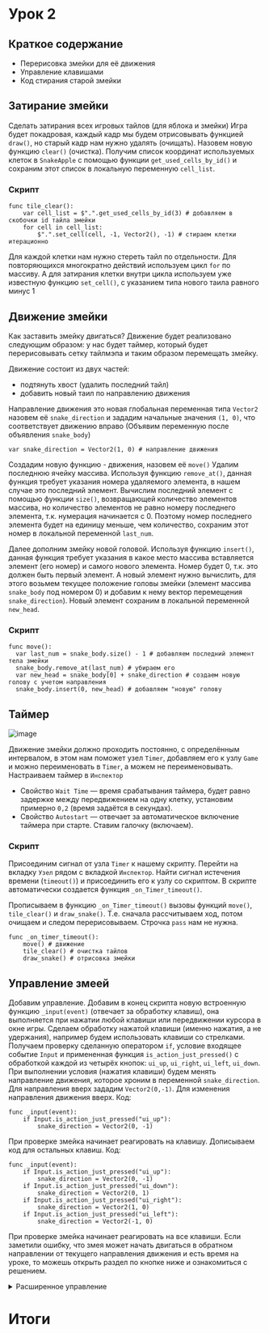 # Урок 2 

## Краткое содержание 
- Перерисовка змейки для её движения
- Управление клавишами
- Код стирания старой змейки

## Затирание змейки

Сделать затирания всех игровых тайлов (для яблока и змейки)
Игра будет покадровая, каждый кадр мы будем отрисовывать функцией `draw()`, но старый кадр нам нужно удалять (очищать).
Назовем новую функцию `clear()` (очистка). 
Получим список координат используемых клеток в `SnakeApple` с помощью функции `get_used_cells_by_id()` и сохраним этот список в локальную переменную `cell_list`.

### Скрипт
```gdscript
func tile_clear():
	var cell_list = $".".get_used_cells_by_id(3) # добавляем в скобочки id тайла змейки
	for cell in cell_list:
		$".".set_cell(cell, -1, Vector2(), -1) # стираем клетки итерационно
```

Для каждой клетки нам нужно стереть тайл по отдельности. Для повторяющихся многократно действий используем цикл `for` по массиву. А для затирания клетки внутри цикла используем уже известную функцию `set_cell()`, с указанием типа нового таила равного минус 1

## Движение змейки

Как заставить змейку двигаться? Движение будет реализовано следующим образом: у нас будет таймер, который будет перерисовывать сетку тайлмэпа и таким образом перемещать змейку.

Движение состоит из двух частей: 
- подтянуть хвост (удалить последний тайл)
- добавить новый таил по направлению движения

Направление движения это новая глобальная переменная типа `Vector2` назовем её `snake_direction` и зададим начальные значения `(1, 0)`, что соответствует движению вправо (Объявим переменную после объявления `snake_body`)

```gdscript
var snake_direction = Vector2(1, 0) # направление движения
```

Создадим новую функцию - движения, назовем её `move()` 
Удалим последнюю ячейку массива. Используя функцию `remove_at()`, данная функция требует указания номера удаляемого элемента, в нашем случае это последний элемент. Вычислим последний элемент с помощью функции `size()`, возвращающей количество элементов массива, но количество элементов не равно номеру последнего элемента, т.к. нумерация начинается с 0. Поэтому номер последнего элемента будет на единицу меньше, чем количество, сохраним этот номер в локальной переменной `last_num`. 

Далее дополним змейку новой головой. Используя функцию `insert()`, данная функция требует указания в какое место массива вставляется элемент (его номер) и самого нового элемента. Номер будет 0, т.к. это должен быть первый элемент. А новый элемент нужно вычислить, для этого возьмем текущее положение головы змейки (элемент массива `snake_body` под номером 0) и добавим к нему вектор перемещения `snake_direction`). Новый элемент сохраним в локальной переменной `new_head`.

### Скрипт
```gdscript
func move():
  var last_num = snake_body.size() - 1 # добавляем последний элемент тела змейки
  snake_body.remove_at(last_num) # убираем его 
  var new_head = snake_body[0] + snake_direction # создаем новую голову с учетом направления
  snake_body.insert(0, new_head) # добавляем "новую" голову
```

## Таймер
![image](https://github.com/user-attachments/assets/3a2e5476-c9de-4d84-9001-1d9f35783937)

Движение змейки должно проходить постоянно, с определённым интервалом, в этом нам поможет узел `Timer`, добавляем его к узлу `Game` и можно переименовать в `Timer`, а можем не переименовывать.
Настраиваем таймер в `Инспектор`
- Свойство `Wait Time` ― время срабатывания таймера, будет равно задержке между передвижением на одну клетку, установим примерно `0,2` (время задаётся в секундах).
- Свойство `Autostart` ― отвечает за автоматическое включение таймера при старте. Ставим галочку (включаем).

### Скрипт

Присоединим сигнал от узла `Timer` к нашему скрипту.
Перейти на вкладку `Узел` рядом с вкладкой `Инспектор`.
Найти сигнал истечения времени (`timeout()`) и присоединить его к узлу со скриптом. В скрипте автоматически создается функция `_on_Timer_timeout()`. 

Прописываем в функцию `_on_Timer_timeout()` вызовы функций `move()`, `tile_clear()` и `draw_snake()`. Т.е. сначала рассчитываем ход, потом очищаем и следом перерисовываем. Строчка `pass` нам не нужна.

```gdscript
func _on_timer_timeout():
	move() # движение
	tile_clear() # очистка тайлов
	draw_snake() # отрисовка змейки
```

## Управление змеей 

Добавим управление.
Добавим в конец скрипта новую встроенную функцию `_input(event)` (отвечает за обработку клавиш), она выполняется при нажатии любой клавиши или передвижении курсора в окне игры.
Сделаем обработку нажатой клавиши (именно нажатия, а не удержания), например будем использовать клавиши со стрелками. Получаем проверку сделанную оператором `if`, условие входящее событие `Input` и примененная функция `is_action_just_pressed()` с обработкой каждой из четырёх кнопок: `ui_up`, `ui_right`, `ui_left`, `ui_down`.
При выполнении условия (нажатия клавиши) будем менять направление движения, которое хроним в переменной `snake_direction`. Для направления вверх зададим `Vector2(0,-1)`. 
Для изменения направления движения вверх. Код:

```gdscript
func _input(event):
	if Input.is_action_just_pressed("ui_up"):
		snake_direction = Vector2(0, -1)

```

При проверке змейка начинает реагировать на клавишу.
Дописываем код для остальных клавиш. Код:

```gdscript
func _input(event):
	if Input.is_action_just_pressed("ui_up"):
		snake_direction = Vector2(0, -1)
	if Input.is_action_just_pressed("ui_down"):
		snake_direction = Vector2(0, 1)
	if Input.is_action_just_pressed("ui_right"):
		snake_direction = Vector2(1, 0)
	if Input.is_action_just_pressed("ui_left"):
		snake_direction = Vector2(-1, 0)
```

При проверке змейка начинает реагировать на все клавиши.
Если заметили ошибку, что змея может начать двигаться в обратном направлении от текущего направления движения и есть время на уроке, то можешь открыть раздел по кнопке ниже и ознакомиться с решением.
<details>
	<summary>Расширенное управление</summary>
	
```gdscript
func _input(event):
	if Input.is_action_just_pressed("ui_up"):
		if not snake_direction == Vector2(0, 1):
			snake_direction = Vector2(0, -1)
	if Input.is_action_just_pressed("ui_down"):
		if not snake_direction == Vector2(0, -1):
			snake_direction = Vector2(0, 1)
	if Input.is_action_just_pressed("ui_right"):
		if not snake_direction == Vector2(-1, 0):
			snake_direction = Vector2(1, 0)
	if Input.is_action_just_pressed("ui_left"):
		if not snake_direction == Vector2(1, 0):
			snake_direction = Vector2(-1, 0)
```
 
</details>

# Итоги
